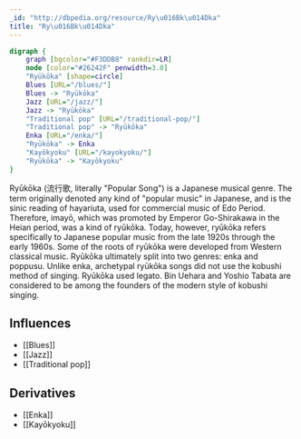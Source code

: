 ```yaml
---
_id: "http://dbpedia.org/resource/Ry\u016Bk\u014Dka"
title: "Ry\u016Bk\u014Dka"
---
```


```dot
digraph {
	graph [bgcolor="#F3DDB8" rankdir=LR]
	node [color="#26242F" penwidth=3.0]
	"Ryūkōka" [shape=circle]
	Blues [URL="/blues/"]
	Blues -> "Ryūkōka"
	Jazz [URL="/jazz/"]
	Jazz -> "Ryūkōka"
	"Traditional pop" [URL="/traditional-pop/"]
	"Traditional pop" -> "Ryūkōka"
	Enka [URL="/enka/"]
	"Ryūkōka" -> Enka
	"Kayōkyoku" [URL="/kayokyoku/"]
	"Ryūkōka" -> "Kayōkyoku"
}
```

Ryūkōka (流行歌, literally "Popular Song") is a Japanese musical genre. The term originally denoted any kind of "popular music" in Japanese, and is the sinic reading of hayariuta, used for commercial music of Edo Period. Therefore, imayō, which was promoted by Emperor Go-Shirakawa in the Heian period, was a kind of ryūkōka. Today, however, ryūkōka refers specifically to Japanese popular music from the late 1920s through the early 1960s. Some of the roots of ryūkōka were developed from Western classical music. Ryūkōka ultimately split into two genres: enka and poppusu. Unlike enka, archetypal ryūkōka songs did not use the kobushi method of singing. Ryūkōka used legato. Bin Uehara and Yoshio Tabata are considered to be among the founders of the modern style of kobushi singing.

## Influences
- [[Blues]]
- [[Jazz]]
- [[Traditional pop]]

## Derivatives
- [[Enka]]
- [[Kayōkyoku]]

